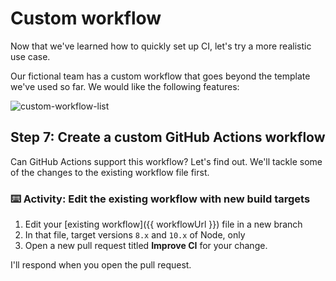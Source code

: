 # Custom workflow

Now that we've learned how to quickly set up CI, let's try a more realistic use case.

Our fictional team has a custom workflow that goes beyond the template we've used so far. We would like the following features:

![custom-workflow-list](https://user-images.githubusercontent.com/6351798/88590869-a8eb3200-d018-11ea-9967-6ca4fbdf831d.png)

## Step 7: Create a custom GitHub Actions workflow

Can GitHub Actions support this workflow? Let's find out. We'll tackle some of the changes to the existing workflow file first.

### :keyboard: Activity: Edit the existing workflow with new build targets

1. Edit your [existing workflow]({{ workflowUrl }}) file in a new branch
2. In that file, target versions `8.x` and `10.x` of Node, only
3. Open a new pull request titled **Improve CI** for your change.

I'll respond when you open the pull request.
